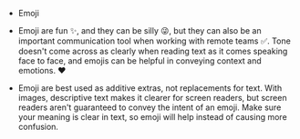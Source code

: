 * Emoji
* Emoji are fun ✨, and they can be silly 😜, but they can also be an important communication tool when working with remote teams ✅. Tone doesn't come across as      clearly when reading text as it comes speaking face to face, and emojis can be helpful in conveying context and emotions. ❤️

* Emoji are best used as additive extras, not replacements for text. With images, descriptive text makes it clearer for screen readers, but screen readers aren't guaranteed to convey the intent of an emoji. Make sure your meaning is clear in text, so emoji will help instead of causing more confusion.
